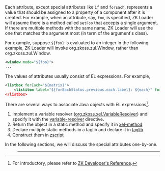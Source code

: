 Each attribute, except special attributes like `if` and `forEach`,
represents a value that should be assigned to a property of a component
after it is created. For example, when an attribute, say, `foo`, is
specified, ZK Loader will assume there is a method called `setFoo` that
accepts a single argument. If there are multiple methods with the same
name, ZK Loader will use the one that matches the argument most (in term
of the argument's class).

For example, suppose `${foo}` is evaluated to an integer in the
following example, ZK Loader will invoke
<javadoc method="setMode(int)">org.zkoss.zul.Window</javadoc>, rather
than
<javadoc method="setMode(java.lang.String)">org.zkoss.zul.Window</javadoc>.

```xml
<window mode="${foo}">
...
```

The values of attributes usually consist of EL expressions. For example,

```xml
<listbox forEach="${matrix}">
    <listitem label="${forEachStatus.previous.each.label}: ${each}" forEach=${each.items}/> <!-- nested-->
</listbox>
```

There are several ways to associate Java objects with EL
expressions[^1].

1.  Implement a variable resolver
    ([org.zkoss.xel.VariableResolver](https://www.zkoss.org/javadoc/latest/zk/org/zkoss/xel/VariableResolver.html))
    and specify it with the
    [variable-resolver](ZUML_Reference/ZUML/Processing_Instructions/variable-resolver)
    directive.
2.  Return the object in a static method and specify it in
    [xel-method](ZUML_Reference/ZUML/Processing_Instructions/xel-method)
3.  Declare multiple static methods in a taglib and declare it in
    [taglib](ZUML_Reference/ZUML/Processing_Instructions/taglib)
4.  Construct them in
    [zscript](ZUML_Reference/ZUML/Elements/zscript)

In the following sections, we will discuss the special attributes
one-by-one.

> ------------------------------------------------------------------------
>
> <references/>

[^1]: For introductory, please refer to [ZK Developer's Reference]({{site.baseurl}}/zk_dev_ref/ui_composing/zuml/el_expressions).
